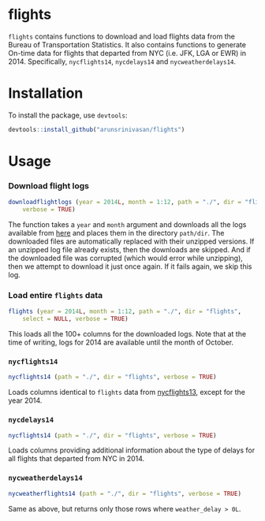 # flights

`flights` contains functions to download and load flights data from the Bureau of Transportation Statistics. It also contains functions to generate On-time data for flights that departed from NYC (i.e. JFK, LGA or EWR) in 2014. Specifically, `nycflights14`, `nycdelays14` and `nycweatherdelays14`.

# Installation

To install the package, use `devtools`:

```R
devtools::install_github("arunsrinivasan/flights")
```

# Usage

### Download flight logs

```R
downloadflightlogs (year = 2014L, month = 1:12, path = "./", dir = "flights", 
    verbose = TRUE)
```

The function takes a `year` and `month` argument and downloads all the logs available from [here](http://www.transtats.bts.gov/DL_SelectFields.asp?Table_ID=236) and places them in the directory `path/dir`. The downloaded files are automatically replaced with their unzipped versions. If an unzipped log file already exists, then the downloads are skipped. And if the downloaded file was corrupted (which would error while unzipping), then we attempt to download it just once again. If it fails again, we skip this log.

### Load entire `flights` data

```R
flights (year = 2014L, month = 1:12, path = "./", dir = "flights", 
    select = NULL, verbose = TRUE) 

```

This loads all the 100+ columns for the downloaded logs. Note that at the time of writing, logs for 2014 are available until the month of October.

### `nycflights14`

```R
nycflights14 (path = "./", dir = "flights", verbose = TRUE)
```

Loads columns identical to `flights` data from [nycflights13](https://github.com/hadley/nycflights13), except for the year 2014.

### `nycdelays14`

```R
nycflights14 (path = "./", dir = "flights", verbose = TRUE)
```

Loads columns providing additional information about the type of delays for all flights that departed from NYC in 2014.

### `nycweatherdelays14`

```R
nycweatherflights14 (path = "./", dir = "flights", verbose = TRUE)
```

Same as above, but returns only those rows where `weather_delay > 0L`.
